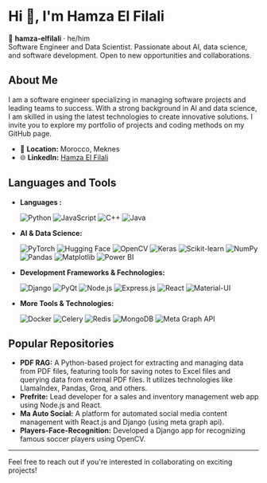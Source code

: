 # Hi 👋, I'm Hamza El Filali

🌟 **hamza-elfilali** · he/him  
Software Engineer and Data Scientist. Passionate about AI, data science, and software development. Open to new opportunities and collaborations.

## About Me

I am a software engineer specializing in managing software projects and leading teams to success. With a strong background in AI and data science, I am skilled in using the latest technologies to create innovative solutions. I invite you to explore my portfolio of projects and coding methods on my GitHub page.

- 📍 **Location:** Morocco, Meknes
- 🌐 **LinkedIn:** [Hamza El Filali](https://www.linkedin.com/in/hamza-el-filali-ma)

## Languages and Tools

- **Languages :**

  ![Python](https://img.shields.io/badge/Python-3776AB?style=for-the-badge&logo=python&logoColor=white)
  ![JavaScript](https://img.shields.io/badge/JavaScript-F7DF1E?style=for-the-badge&logo=javascript&logoColor=black)
  ![C++](https://img.shields.io/badge/C%2B%2B-00599C?style=for-the-badge&logo=c%2B%2B&logoColor=white)
  ![Java](https://img.shields.io/badge/Java-007396?style=for-the-badge&logo=java&logoColor=white)
  
- **AI & Data Science:**

  ![PyTorch](https://img.shields.io/badge/PyTorch-EE4C2C?style=for-the-badge&logo=pytorch&logoColor=white)
  ![Hugging Face](https://img.shields.io/badge/Hugging%20Face-FFAE00?style=for-the-badge&logo=huggingface&logoColor=black)
  ![OpenCV](https://img.shields.io/badge/OpenCV-5C3EE8?style=for-the-badge&logo=opencv&logoColor=white)
  ![Keras](https://img.shields.io/badge/Keras-D00000?style=for-the-badge&logo=keras&logoColor=white)
  ![Scikit-learn](https://img.shields.io/badge/Scikit--learn-F7931E?style=for-the-badge&logo=scikit-learn&logoColor=white)
  ![NumPy](https://img.shields.io/badge/NumPy-013243?style=for-the-badge&logo=numpy&logoColor=white)
  ![Pandas](https://img.shields.io/badge/Pandas-150458?style=for-the-badge&logo=pandas&logoColor=white)
  ![Matplotlib](https://img.shields.io/badge/Matplotlib-11557C?style=for-the-badge&logo=matplotlib&logoColor=white)
  ![Power BI](https://img.shields.io/badge/Power%20BI-F2C811?style=for-the-badge&logo=powerbi&logoColor=black)

- **Development Frameworks & Fechnologies:**

  ![Django](https://img.shields.io/badge/Django-092E20?style=for-the-badge&logo=django&logoColor=white)
  ![PyQt](https://img.shields.io/badge/PyQt-41CD52?style=for-the-badge&logo=qt&logoColor=white)
  ![Node.js](https://img.shields.io/badge/Node.js-339933?style=for-the-badge&logo=nodedotjs&logoColor=white)
  ![Express.js](https://img.shields.io/badge/Express.js-000000?style=for-the-badge&logo=express&logoColor=white)
  ![React](https://img.shields.io/badge/React-20232A?style=for-the-badge&logo=react&logoColor=61DAFB)
  ![Material-UI](https://img.shields.io/badge/Material--UI-0081CB?style=for-the-badge&logo=mui&logoColor=white)

- **More Tools & Technologies:**

  ![Docker](https://img.shields.io/badge/Docker-2496ED?style=for-the-badge&logo=docker&logoColor=white)
  ![Celery](https://img.shields.io/badge/Celery-37814A?style=for-the-badge&logo=celery&logoColor=white)
  ![Redis](https://img.shields.io/badge/Redis-DC382D?style=for-the-badge&logo=redis&logoColor=white)
  ![MongoDB](https://img.shields.io/badge/MongoDB-47A248?style=for-the-badge&logo=mongodb&logoColor=white)
  ![Meta Graph API](https://img.shields.io/badge/Meta%20Graph%20API-1877F2?style=for-the-badge&logo=meta&logoColor=white)

  
## Popular Repositories
- **PDF RAG:** A Python-based project for extracting and managing data from PDF files, featuring tools for saving notes to Excel files and querying data from external PDF files. 
It utilizes technologies like LlamaIndex, Pandas, Groq, and others.
- **Prefrite:** Lead developer for a sales and inventory management web app using Node.js and React.
- **Ma Auto Social:** A platform for automated social media content management with React.js and Django (using meta graph api).
- **Players-Face-Recognition:** Developed a Django app for recognizing famous soccer players using OpenCV.

---

Feel free to reach out if you're interested in collaborating on exciting projects!
